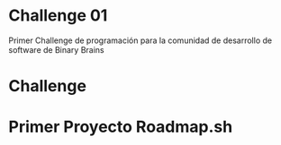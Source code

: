 # Challenge 01 
Primer Challenge de programación para la comunidad de desarrollo de software de Binary Brains

# Challenge 
<h1> Primer Proyecto Roadmap.sh </h1>
